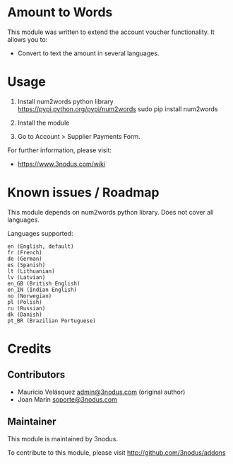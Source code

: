 Amount to Words
===============

This module was written to extend the account voucher functionality. It allows you to:

- Convert to text the amount in several languages.

Usage
=====

1. Install num2words python library https://pypi.python.org/pypi/num2words
    sudo pip install num2words

2. Install the module

3. Go to Account > Supplier Payments Form.

For further information, please visit:

 * https://www.3nodus.com/wiki

Known issues / Roadmap
======================

This module depends on num2words python library. Does not cover all languages.

Languages supported:

    en (English, default)
    fr (French)
    de (German)
    es (Spanish)
    lt (Lithuanian)
    lv (Latvian)
    en_GB (British English)
    en_IN (Indian English)
    no (Norwegian)
    pl (Polish)
    ru (Russian)
    dk (Danish)
    pt_BR (Brazilian Portuguese)

Credits
=======

Contributors
------------

* Mauricio Velásquez <admin@3nodus.com> (original author)
* Joan Marín <soporte@3nodus.com>

Maintainer
----------

This module is maintained by 3nodus.

To contribute to this module, please visit http://github.com/3nodus/addons
